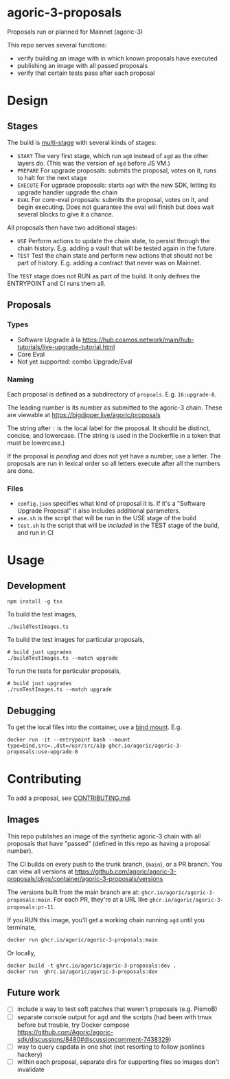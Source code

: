 # agoric-3-proposals

Proposals run or planned for Mainnet (agoric-3)

This repo serves several functions:

- verify building an image with in which known proposals have executed
- publishing an image with all passed proposals
- verify that certain tests pass after each proposal

# Design

## Stages

The build is [multi-stage](https://docs.docker.com/build/building/multi-stage/) with several kinds of stages:

- `START` The very first stage, which run `ag0` instead of `agd` as the other layers do. (This was the version of `agd` before JS VM.)
- `PREPARE` For upgrade proposals: submits the proposal, votes on it, runs to halt for the next stage
- `EXECUTE` For ugprade proposals: starts `agd` with the new SDK, letting its upgrade handler upgrade the chain
- `EVAL` For core-eval proposals: submits the proposal, votes on it, and begin executing. Does not guarantee the eval will finish but does wait several blocks to give it a chance.

All proposals then have two additional stages:

- `USE` Perform actions to update the chain state, to persist through the chain history. E.g. adding a vault that will be tested again in the future.
- `TEST` Test the chain state and perform new actions that should not be part of history. E.g. adding a contract that never was on Mainnet.

The `TEST` stage does not RUN as part of the build. It only deifnes the ENTRYPOINT and CI runs them all.

## Proposals

### Types

- Software Upgrade à la https://hub.cosmos.network/main/hub-tutorials/live-upgrade-tutorial.html
- Core Eval
- Not yet supported: combo Upgrade/Eval

### Naming

Each proposal is defined as a subdirectory of `propoals`. E.g. `16:upgrade-8`.

The leading number is its number as submitted to the agoric-3 chain. These are viewable at https://bigdipper.live/agoric/proposals

The string after `:` is the local label for the proposal. It should be distinct, concise, and lowercase. (The string is used in the Dockerfile in a token that must be lowercase.)

If the proposal is _pending_ and does not yet have a number, use a letter. The proposals are run in lexical order so all letters execute after all the numbers are done.

### Files

- `config.json` specifies what kind of proposal it is. If it's a "Software Upgrade Proposal" it also includes additional parameters.
- `use.sh` is the script that will be run in the USE stage of the build
- `test.sh` is the script that will be _included_ in the TEST stage of the build, and run in CI

# Usage

## Development

```
npm install -g tsx
```

To build the test images,

```
./buildTestImages.ts
```

To build the test images for particular proposals,

```
# build just upgrades
./buildTestImages.ts --match upgrade
```

To run the tests for particular proposals,

```
# build just upgrades
./runTestImages.ts --match upgrade
```

## Debugging

To get the local files into the container, use a [bind mount](https://docs.docker.com/storage/bind-mounts/). E.g.

```
docker run -it --entrypoint bash --mount type=bind,src=.,dst=/usr/src/a3p ghcr.io/agoric/agoric-3-proposals:use-upgrade-8
```

# Contributing

To add a proposal, see [CONTRIBUTING.md](./CONTRIBUTING.md).

## Images

This repo publishes an image of the synthetic agoric-3 chain with all proposals that have "passed" (defined in this repo as having a proposal number).

The CI builds on every push to the trunk branch, (`main`), or a PR branch. You can view all versions at https://github.com/agoric/agoric-3-proposals/pkgs/container/agoric-3-proposals/versions

The versions built from the main branch are at: `ghcr.io/agoric/agoric-3-proposals:main`. For each PR, they're at a URL like `ghcr.io/agoric/agoric-3-proposals:pr-11`.

If you RUN this image, you'll get a working chain running `agd` until you terminate,

```sh
docker run ghcr.io/agoric/agoric-3-proposals:main
```

Or locally,

```
docker build -t ghrc.io/agoric/agoric-3-proposals:dev .
docker run  ghrc.io/agoric/agoric-3-proposals:dev
```

## Future work

- [ ] include a way to test soft patches that weren't proposals (e.g. PismoB)
- [ ] separate console output for agd and the scripts (had been with tmux before but trouble, try Docker compose https://github.com/Agoric/agoric-sdk/discussions/8480#discussioncomment-7438329)
- [ ] way to query capdata in one shot (not resorting to follow jsonlines hackery)
- [ ] within each proposal, separate dirs for supporting files so images don't invalidate

